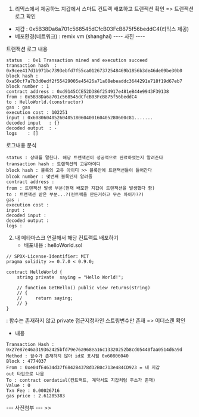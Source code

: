 1. 리믹스에서 제공하느 지갑에서 스마트 컨트랙 배포하고 트랜잭션 확인
   => 트랜잭션 로그 확인

* 지갑 : 0x5B38Da6a701c568545dCfcB03FcB875f56beddC4(리믹스 제공)
* 베포환경(네트워크) : remix vm (shanghai)
---- 사진 ----   
   
트랜잭션 로그 내용   
```
status	: 0x1 Transaction mined and execution succeed
transaction hash  : 0x9cee417d1b971bc7393ebfd7f55ca01267372548469b1856b3de46de09be30b0
block hash : 0xa50cf7a7b3d0edf2f55429005e45426a71a08ebeaddc3644291e718f19d67eb7
block number : 1
contract address : 0xd9145CCE52D386f254917e481eB44e9943F39138
from : 0x5B38Da6a701c568545dCfcB03FcB875f56beddC4
to : HelloWorld.(constructor)
gas : gas
execution cost : 102251
input : 0x60806040526040518060400160405280600c81.......
decoded input	: {}
decoded output	: - 
logs	: []
```
로그내용 분석   
```
status : 상태를 말한다. 해당 트랜잭션이 성공적으로 완료하였는지 알려준다
transaction hash : 트랜잭션의 고유아이디
block hash : 블록의 고유 아이디 >> 블록안에 트랜잭션들이 들어간다
blcok number : 몇번째 블록인지 알려줌
contract address : 
from : 트랜잭션 발생 부분(현재 배포한 지갑이 트랜잭션을 발생했다 함)
to : 트랜잭션 받은 부분...?(컨트랙을 만든거하고 무슨 차이가??)
gas :
execution cost :
input :
decoded input :
decoded output :
logs : 
```

2. 내 메타마스크 연결해서 해당 컨트랙트 배포하기
   * 배포내용 : helloWorld.sol
```
// SPDX-License-Identifier: MIT
pragma solidity >= 0.7.0 < 0.9.0;

contract HelloWorld {
    string private  saying = "Hello World!";

    // function GetHello() public view returns(string)
    // {
    //     return saying;
    // }
}
```
: 함수는 존재하지 않고 private 접근지정자인 스트링변수만 존재
   => 이더스캔 확인
* 내용
```
Transaction Hash : 0x27e87e46a319362425bfd79e76a968ea16c13320252b8cd05440faa0514d6a9d 
Method : 함수가 존재하지 않아 id로 표시됨 0x60806040
Block : 4774037
From : 0xe04fE4634d37f6842B4378dD2B0c713e484CD923 = 내 지갑
out 타입으로 나옴
To : contract cerdatial(컨트랙트, 계약서도 지갑처럼 주소가 존재)
Value : 0
Txn Fee : 0.00026716
gas price : 2.61285383 
```
--- 사진첨부  --- >> 
